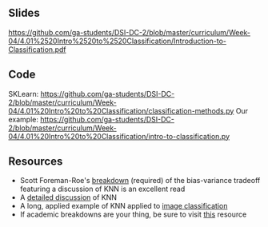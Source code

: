 ## Slides

https://github.com/ga-students/DSI-DC-2/blob/master/curriculum/Week-04/4.01%2520Intro%2520to%2520Classification/Introduction-to-Classification.pdf

## Code

SKLearn: https://github.com/ga-students/DSI-DC-2/blob/master/curriculum/Week-04/4.01%20Intro%20to%20Classification/classification-methods.py
Our example:
https://github.com/ga-students/DSI-DC-2/blob/master/curriculum/Week-04/4.01%20Intro%20to%20Classification/intro-to-classification.py

## Resources

- Scott Foreman-Roe's [breakdown](http://scott.fortmann-roe.com/docs/BiasVariance.html) (required) of the bias-variance tradeoff featuring a discussion of KNN is an excellent read
- A [detailed discussion](https://saravananthirumuruganathan.wordpress.com/2010/05/17/a-detailed-introduction-to-k-nearest-neighbor-knn-algorithm/) of KNN
- A long, applied example of KNN applied to [image classification](http://cs231n.github.io/classification/ )
- If academic breakdowns are your thing, be sure to visit [this](http://me.seekingqed.com/files/intro_KNN.pdf) resource
